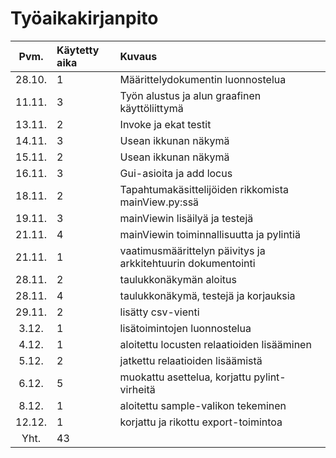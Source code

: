 # Työaikakirjanpito

| Pvm.   | Käytetty aika | Kuvaus |
| :---:  | :------------ | :----- |
| 28.10. | 1		 | Määrittelydokumentin luonnostelua |
| 11.11. | 3		 | Työn alustus ja alun graafinen käyttöliittymä |
| 13.11. | 2		 | Invoke ja ekat testit |
| 14.11. | 3		 | Usean ikkunan näkymä |
| 15.11. | 2		 | Usean ikkunan näkymä |
| 16.11. | 3		 | Gui-asioita ja add locus |
| 18.11. | 2		 | Tapahtumakäsittelijöiden rikkomista mainView.py:ssä |
| 19.11. | 3		 | mainViewin lisäilyä ja testejä |
| 21.11. | 4		 | mainViewin toiminnallisuutta ja pylintiä |
| 21.11. | 1 		 | vaatimusmäärittelyn päivitys ja arkkitehtuurin dokumentointi |
| 28.11. | 2		 | taulukkonäkymän aloitus |
| 28.11. | 4		 | taulukkonäkymä, testejä ja korjauksia |
| 29.11. | 2        	 | lisätty csv-vienti |
| 3.12.  | 1        	 | lisätoimintojen luonnostelua |
| 4.12.  | 1		 | aloitettu locusten relaatioiden lisääminen |
| 5.12.  | 2		 | jatkettu relaatioiden lisäämistä |
| 6.12.  | 5		 | muokattu asettelua, korjattu pylint-virheitä |
| 8.12.  | 1    	 | aloitettu sample-valikon tekeminen |
| 12.12. | 1 		 | korjattu ja rikottu export-toimintoa |
| Yht.   | 43		 |  | 
